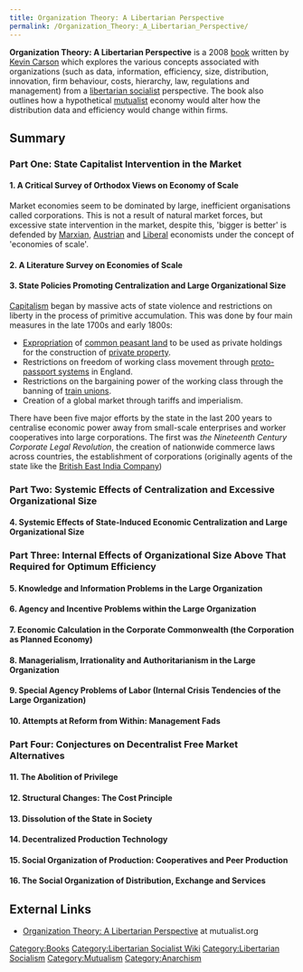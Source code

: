 ```yaml
---
title: Organization Theory: A Libertarian Perspective
permalink: /Organization_Theory:_A_Libertarian_Perspective/
---
```


**Organization Theory: A Libertarian Perspective** is a 2008
[book](List_of_Libertarian_Socialist_Media.md "wikilink") written by [Kevin
Carson](Kevin_Carson.md "wikilink") which explores the various concepts
associated with organizations (such as data, information, efficiency,
size, distribution, innovation, firm behaviour, costs, hierarchy, law,
regulations and management) from a [libertarian
socialist](Libertarian_Socialism.md "wikilink") perspective. The book also
outlines how a hypothetical [mutualist](Mutualism.md "wikilink") economy
would alter how the distribution data and efficiency would change within
firms.

## Summary

### Part One: State Capitalist Intervention in the Market

#### 1. A Critical Survey of Orthodox Views on Economy of Scale

Market economies seem to be dominated by large, inefficient
organisations called corporations. This is not a result of natural
market forces, but excessive state intervention in the market, despite
this, 'bigger is better' is defended by [Marxian](Marxism.md "wikilink"),
[Austrian](Austrian_School_of_Economics.md "wikilink") and
[Liberal](Liberalism.md "wikilink") economists under the concept of
'economies of scale'.

#### 2. A Literature Survey on Economies of Scale

#### 3. State Policies Promoting Centralization and Large Organizational Size

[Capitalism](Capitalism.md "wikilink") began by massive acts of state
violence and restrictions on liberty in the process of primitive
accumulation. This was done by four main measures in the late 1700s and
early 1800s:

- [Expropriation](Enclosure.md "wikilink") of [common peasant
  land](Commons.md "wikilink") to be used as private holdings for the
  construction of [private property](Private_Property.md "wikilink").
- Restrictions on freedom of working class movement through
  [proto-passport systems](Laws_of_Settlement_(England).md "wikilink") in
  England.
- Restrictions on the bargaining power of the working class through the
  banning of [train unions](Trade_Union.md "wikilink").
- Creation of a global market through tariffs and imperialism.

There have been five major efforts by the state in the last 200 years to
centralise economic power away from small-scale enterprises and worker
cooperatives into large corporations. The first was *the Nineteenth
Century Corporate Legal Revolution*, the creation of nationwide commerce
laws across countries, the establishment of corporations (originally
agents of the state like the [British East India
Company](British_East_India_Company.md "wikilink"))

### Part Two: Systemic Effects of Centralization and Excessive Organizational Size

#### 4. Systemic Effects of State-Induced Economic Centralization and Large Organizational Size

### Part Three: Internal Effects of Organizational Size Above That Required for Optimum Efficiency

#### 5. Knowledge and Information Problems in the Large Organization

#### 6. Agency and Incentive Problems within the Large Organization

#### 7. Economic Calculation in the Corporate Commonwealth (the Corporation as Planned Economy)

#### 8. Managerialism, Irrationality and Authoritarianism in the Large Organization

#### 9. Special Agency Problems of Labor (Internal Crisis Tendencies of the Large Organization)

#### 10. Attempts at Reform from Within: Management Fads

### Part Four: Conjectures on Decentralist Free Market Alternatives

#### 11. The Abolition of Privilege

#### 12. Structural Changes: The Cost Principle

#### 13. Dissolution of the State in Society

#### 14. Decentralized Production Technology

#### 15. Social Organization of Production: Cooperatives and Peer Production

#### 16. The Social Organization of Distribution, Exchange and Services

## External Links

- [Organization Theory: A Libertarian
  Perspective](http://www.mutualist.org/sitebuildercontent/sitebuilderfiles/otkc11.pdf)
  at mutualist.org

[Category:Books](Category:Books.md "wikilink") [Category:Libertarian
Socialist Wiki](Category:Libertarian_Socialist_Wiki.md "wikilink")
[Category:Libertarian
Socialism](Category:Libertarian_Socialism.md "wikilink")
[Category:Mutualism](Category:Mutualism.md "wikilink")
[Category:Anarchism](Category:Anarchism.md "wikilink")
